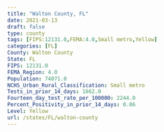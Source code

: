 ```yaml
---
title: "Walton County, FL"
date: 2021-03-13
draft: false
type: county
tags: [FIPS:12131.0,FEMA:4.0,Small metro,Yellow]
categories: [FL]
County: Walton County
State: FL
FIPS: 12131.0
FEMA_Region: 4.0
Population: 74071.0
NCHS_Urban_Rural_Classification: Small metro
Tests_in_prior_14_days: 1662.0
Fourteen_day_test_rate_per_100000: 2244.0
Percent_Positivity_in_prior_14_days: 0.06
Level: Yellow
url: /states/FL/walton-county
---
```



